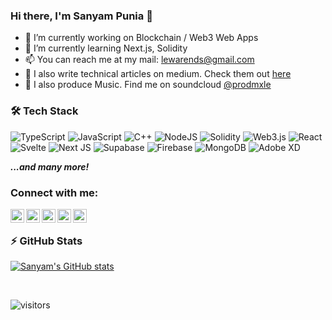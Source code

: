 <!-- [![Sanyam, Full Stack Web Developer & Music Producer](https://pimp-my-readme.webapp.io/pimp-my-readme/wavy-banner?subtitle=Full%20Stack%20Web%20Developer%20%26%20Music%20Producer&title=Sanyam)](https://pimp-my-readme.webapp.io) -->

### Hi there, I'm Sanyam Punia 👋

- 🔭 I’m currently working on Blockchain / Web3 Web Apps
- 🌱 I’m currently learning Next.js, Solidity
- 📫 You can reach me at my mail: lewarends@gmail.com
- 📑 I also write technical articles on medium. Check them out [here]
- 🎵 I also produce Music. Find me on soundcloud [@prodmxle](https://soundcloud.com/prodmxle)

### 🛠 Tech Stack

![TypeScript](https://img.shields.io/badge/typescript-%23007ACC.svg?style=for-the-badge&logo=typescript&logoColor=white)
![JavaScript](https://img.shields.io/badge/javascript-%23323330.svg?style=for-the-badge&logo=javascript&logoColor=%23F7DF1E)
![C++](https://img.shields.io/badge/c++-%2300599C.svg?style=for-the-badge&logo=c%2B%2B&logoColor=white)
![NodeJS](https://img.shields.io/badge/node.js-6DA55F?style=for-the-badge&logo=node.js&logoColor=white)
![Solidity](https://img.shields.io/badge/Solidity-e6e6e6?style=for-the-badge&logo=solidity&logoColor=black)
![Web3.js](https://img.shields.io/badge/web3.js-F16822?style=for-the-badge&logo=web3.js&logoColor=white)
![React](https://img.shields.io/badge/react-%2320232a.svg?style=for-the-badge&logo=react&logoColor=%2361DAFB)
![Svelte](https://img.shields.io/badge/svelte-%23f1413d.svg?style=for-the-badge&logo=svelte&logoColor=white)
![Next JS](https://img.shields.io/badge/Next-black?style=for-the-badge&logo=next.js&logoColor=white)
![Supabase](https://img.shields.io/badge/Supabase-3ECF8E?style=for-the-badge&logo=supabase&logoColor=white)
![Firebase](https://img.shields.io/badge/Firebase-039BE5?style=for-the-badge&logo=Firebase&logoColor=white)
![MongoDB](https://img.shields.io/badge/MongoDB-%234ea94b.svg?style=for-the-badge&logo=mongodb&logoColor=white)
![Adobe XD](https://img.shields.io/badge/Adobe%20XD-470137?style=for-the-badge&logo=Adobe%20XD&logoColor=#FF61F6)

***...and many more!***

### Connect with me:

[<img align="left" alt="https://sanyampunia.github.io/" width="22px" src="https://img.icons8.com/color/50/000000/geography--v3.png" />][website]
[<img align="left" alt="YouTube" width="22px" src="https://img.icons8.com/color/48/000000/soundcloud.png"/>][soundcloud]
[<img align="left" alt="Twitter" width="22px" src="https://img.icons8.com/fluent/48/000000/twitter.png" />][twitter]
[<img align="left" alt="Twitter" width="22px" src="https://img.icons8.com/fluent/48/000000/spotify.png" />][spotify]
[<img align="left" alt="Discord" width="22px" src="https://img.icons8.com/fluency/48/000000/discord-logo.png" />][discord]

<br/>

### ⚡ GitHub Stats
  
[![Sanyam's GitHub stats](https://github-readme-stats-sigma-five.vercel.app/api?username=SanyamPunia&show_icons=true&theme=gotham&hide_border=true)](https://github.com/anuraghazra/github-readme-stats)

<br/>

[website]: https://sanyam.xyz/
[soundcloud]: https://soundcloud.com/prodmxle
[twitter]: https://twitter.com/prodmxle
[spotify]: https://open.spotify.com/artist/2QbtOIjb8mUIsnCNqvyWAW?si=a47ce93f69dd4a5d
[discord]: https://discord.gg/35me98GxdF
[here]: https://medium.com/@prodmxle

![visitors](https://komarev.com/ghpvc/?username=sanyampunia&style=flat-square)
